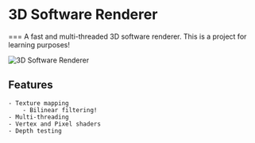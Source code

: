 # 3D Software Renderer
===
A fast and multi-threaded 3D software renderer. This is a project for learning purposes!

![3D Software Renderer](https://thumbs.gfycat.com/TemptingEuphoricHare-size_restricted.gif)

## Features

	- Texture mapping
		- Bilinear filtering!
	- Multi-threading
	- Vertex and Pixel shaders
	- Depth testing
